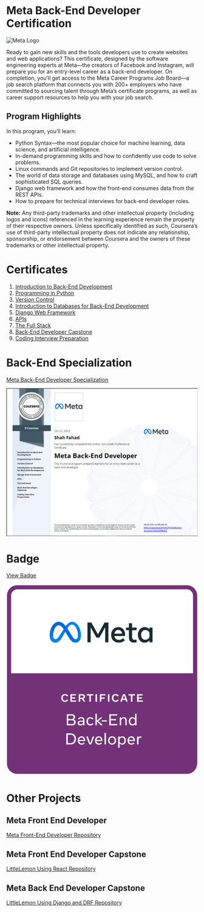 # Meta Back-End Developer Certification

![Meta Logo](./meta-logo.png)

Ready to gain new skills and the tools developers use to create websites and web applications? This certificate, designed by the software engineering experts at Meta—the creators of Facebook and Instagram, will prepare you for an entry-level career as a back-end developer. On completion, you’ll get access to the Meta Career Programs Job Board—a job search platform that connects you with 200+ employers who have committed to sourcing talent through Meta’s certificate programs, as well as career support resources to help you with your job search.

## Program Highlights

In this program, you’ll learn:

- Python Syntax—the most popular choice for machine learning, data science, and artificial intelligence.
- In-demand programming skills and how to confidently use code to solve problems.
- Linux commands and Git repositories to implement version control.
- The world of data storage and databases using MySQL, and how to craft sophisticated SQL queries.
- Django web framework and how the front-end consumes data from the REST APIs.
- How to prepare for technical interviews for back-end developer roles.

**Note:** Any third-party trademarks and other intellectual property (including logos and icons) referenced in the learning experience remain the property of their respective owners. Unless specifically identified as such, Coursera’s use of third-party intellectual property does not indicate any relationship, sponsorship, or endorsement between Coursera and the owners of these trademarks or other intellectual property.

# Certificates

1. [Introduction to Back-End Development](https://coursera.org/share/5df3fd9b497f709c36fad3753846c4b5)
2. [Programming in Python](https://www.coursera.org/learn/programming-in-python/home/week/4?utm_source=link&utm_medium=certificate&utm_content=cert_image&utm_campaign=sharing_cta)
3. [Version Control](https://coursera.org/share/8b4e2a468c1cf5b97c9e52d0ce6d3db0)
4. [Introduction to Databases for Back-End Development](https://coursera.org/share/d96d993f86e57ae486202823fbac171d)
5. [Django Web Framework](https://coursera.org/share/c7a78f7c3356c71c176035fccd157bf5)
6. [APIs](https://coursera.org/share/5bebbe5f269705a9867ce133184d6a00)
7. [The Full Stack](https://coursera.org/share/8c1f0956a2ee4f66f66c49cb5463b7cd)
8. [Back-End Developer Capstone](https://coursera.org/share/1f9f6dc87a6682fc1733ecdb632ca1a7)
9. [Coding Interview Preparation](https://www.coursera.org/learn/coding-interview-preparation/home/week/1?utm_source=link&utm_medium=certificate&utm_content=cert_image&utm_campaign=sharing_cta)

# Back-End Specialization

[Meta Back-End Developer Specialization](https://coursera.org/share/14495af4442ca79ff9e1732c913efbb3)

![Back-End Specialization](./back-end-specilization.PNG)

# Badge

[View Badge](https://www.credly.com/badges/757aff74-006e-4a95-bcee-331198791479/public_url)

![Meta Back-End Developer Certificate](./meta-back-end-developer-certificate.png)

# Other Projects

## Meta Front End Developer

[Meta Front-End Developer Repository](https://github.com/ShahandFahad/Meta-Front-End-Developer.git)

## Meta Front End Developer Capstone

[LittleLemon Using React Repository](https://github.com/ShahandFahad/Little-Lemon.git)

## Meta Back End Developer Capstone

[LittleLemon Using Django and DRF Repository](https://github.com/ShahandFahad/littlelemon.git)
